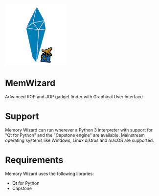 <centre>![MemoryWizard logo](logo.png)</centre>

# MemWizard
 Advanced ROP and JOP gadget finder with Graphical User Interface

# Support
 Memory Wizard can run wherever a Python 3 interpreter with support for "Qt for Python" and the "Capstone engine" are available. Mainstream operating systems like Windows, Linux distros and macOS are supported.

# Requirements
 Memory Wizard uses the following libraries:
 * Qt for Python
 * Capstone
